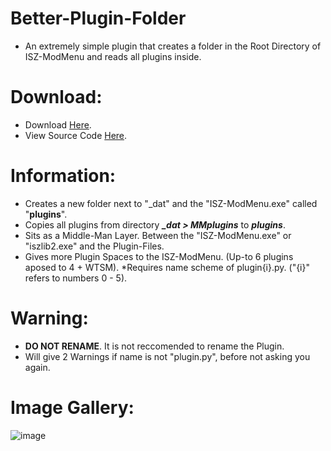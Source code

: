 # Better-Plugin-Folder
- An extremely simple plugin that creates a folder in the Root Directory of ISZ-ModMenu and reads all plugins inside.

# Download:
- Download [Here](https://github.com/YT-Toaster/Better-Plugin-Folder/releases/download/release-1/plugin.py).
- View Source Code [Here](https://github.com/YT-Toaster/Better-Plugin-Folder/blob/main/plugin.py).

# Information:
- Creates a new folder next to "_dat" and the "ISZ-ModMenu.exe" called "**plugins**".
- Copies all plugins from directory ***_dat > MMplugins*** to ***plugins***.
- Sits as a Middle-Man Layer. Between the "ISZ-ModMenu.exe" or "iszlib2.exe" and the Plugin-Files.
- Gives more Plugin Spaces to the ISZ-ModMenu. (Up-to 6 plugins aposed to 4 + WTSM). *Requires name scheme of plugin{i}.py. ("{i}" refers to numbers 0 - 5). 


# Warning:
- **DO NOT RENAME**. It is not reccomended to rename the Plugin.
- Will give 2 Warnings if name is not "plugin.py", before not asking you again.


# Image Gallery:
![image](https://github.com/YT-Toaster/Better-Plugin-Folder/assets/131509058/235aea3e-a069-4aac-8184-944d91d8bd75)
